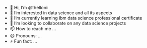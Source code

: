 - 👋 Hi, I’m @thellonii
- 👀 I’m interested in data science and all its aspects
- 🌱 I’m currently learning ibm data science professional certificate
- 💞️ I’m looking to collaborate on any data science projects
- 📫 How to reach me ...
- 😄 Pronouns: ...
- ⚡ Fun fact: ...

<!---
thellonii/thellonii is a ✨ special ✨ repository because its `README.md` (this file) appears on your GitHub profile.
You can click the Preview link to take a look at your changes.
--->
